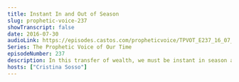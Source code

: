 ```yaml
---
title: Instant In and Out of Season
slug: prophetic-voice-237
showTranscript: false
date: 2016-07-30
audioLink: https://episodes.castos.com/propheticvoice/TPVOT_E237_16_07_30-31_Instant_In_and_Out_of_Season.mp3
Series: The Prophetic Voice of Our Time
episodeNumber: 237
description: In this transfer of wealth, we must be instant in season and out of season, abiding in the Tree of Life.
hosts: ["Cristina Sosso"]
---
```

